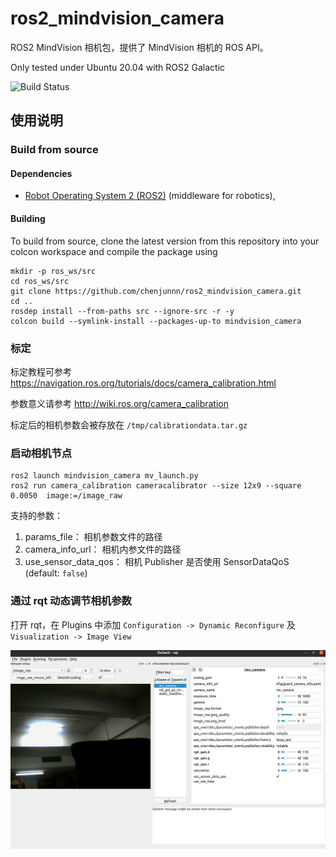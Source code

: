 # ros2_mindvision_camera

ROS2 MindVision 相机包，提供了 MindVision 相机的 ROS API。

Only tested under Ubuntu 20.04 with ROS2 Galactic

![Build Status](https://github.com/chenjunnn/ros2_mindvision_camera/actions/workflows/ros_ci.yml/badge.svg)

## 使用说明

### Build from source

#### Dependencies

- [Robot Operating System 2 (ROS2)](https://docs.ros.org/en/galactic/) (middleware for robotics),

#### Building

To build from source, clone the latest version from this repository into your colcon workspace and compile the package using

	mkdir -p ros_ws/src
	cd ros_ws/src
	git clone https://github.com/chenjunnn/ros2_mindvision_camera.git
	cd ..
	rosdep install --from-paths src --ignore-src -r -y
	colcon build --symlink-install --packages-up-to mindvision_camera

### 标定

标定教程可参考 https://navigation.ros.org/tutorials/docs/camera_calibration.html

参数意义请参考 http://wiki.ros.org/camera_calibration

标定后的相机参数会被存放在 `/tmp/calibrationdata.tar.gz`

### 启动相机节点

    ros2 launch mindvision_camera mv_launch.py
	ros2 run camera_calibration cameracalibrator --size 12x9 --square 0.0050  image:=/image_raw

支持的参数：

1. params_file： 相机参数文件的路径 
2. camera_info_url： 相机内参文件的路径
3. use_sensor_data_qos： 相机 Publisher 是否使用 SensorDataQoS (default: `false`)

### 通过 rqt 动态调节相机参数

打开 rqt，在 Plugins 中添加 `Configuration -> Dynamic Reconfigure` 及 `Visualization -> Image View`

![](docs/rqt.png)
